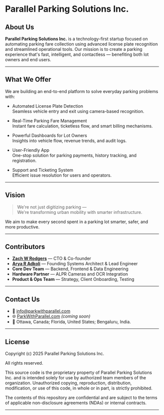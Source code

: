 # Parallel Parking Solutions Inc.


## About Us

**Parallel Parking Solutions Inc.** is a technology-first startup focused on automating parking fare collection using advanced license plate recognition and streamlined operational tools. Our mission is to create a parking experience that's fast, intelligent, and contactless — benefiting both lot owners and end users.

---

## What We Offer

We are building an end-to-end platform to solve everyday parking problems with:

- Automated License Plate Detection  
  Seamless vehicle entry and exit using camera-based recognition.

- Real-Time Parking Fare Management  
  Instant fare calculation, ticketless flow, and smart billing mechanisms.

- Powerful Dashboards for Lot Owners  
  Insights into vehicle flow, revenue trends, and audit logs.

- User-Friendly App  
  One-stop solution for parking payments, history tracking, and registration.

- Support and Ticketing System  
  Efficient issue resolution for users and operators.

---

## Vision

> We're not just digitizing parking —  
> We're transforming urban mobility with smarter infrastructure.

We aim to make every second spent in a parking lot smarter, safer, and more productive.

---

## Contributors

- [**Zach W Rodgers**](https://github.com/ZachRodgers) — CTO & Co-founder
- [**Arya R Adkoli**](https://github.com/Aryaadkoli) — Founding Systems Architect & Lead Engineer 
- **Core Dev Team** — Backend, Frontend & Data Engineering  
- **Hardware Partner** — ALPR Cameras and OCR Integration  
- **Product & Ops Team** — Strategy, Client Onboarding, Testing  

---

## Contact Us

- 📧 info@parkwithparallel.com  
- 🌐 [ParkWithParallel.com](https://parkwithparallel.com) *(coming soon)*  
- 📍 Ottawa, Canada; Florida, United States; Bengaluru, India.

---

## License

Copyright (c) 2025 Parallel Parking Solutions Inc.

All rights reserved.

This source code is the proprietary property of Parallel Parking Solutions Inc. and is intended solely for use by authorized team members of the organization. Unauthorized copying, reproduction, distribution, modification, or use of this code, in whole or in part, is strictly prohibited.

The contents of this repository are confidential and are subject to the terms of applicable non-disclosure agreements (NDAs) or internal contracts.

---
